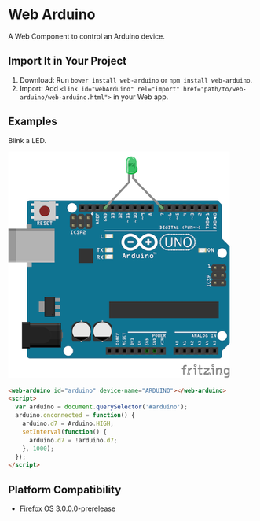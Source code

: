 # Web Arduino
A Web Component to control an Arduino device.

## Import It in Your Project
1. Download: Run `bower install web-arduino` or `npm install web-arduino`.
2. Import: Add `<link id="webArduino" rel="import" href="path/to/web-arduino/web-arduino.html">` in your Web app.

## Examples
Blink a LED.

![Blink LED](./images/blink-led.png)

```html
<web-arduino id="arduino" device-name="ARDUINO"></web-arduino>
<script>
  var arduino = document.querySelector('#arduino');
  arduino.onconnected = function() {
    arduino.d7 = Arduino.HIGH;
    setInterval(function() {
      arduino.d7 = !arduino.d7;
    }, 1000);
  });
</script>
```

## Platform Compatibility
* [Firefox OS](https://developer.mozilla.org/Firefox_OS) 3.0.0.0-prerelease
